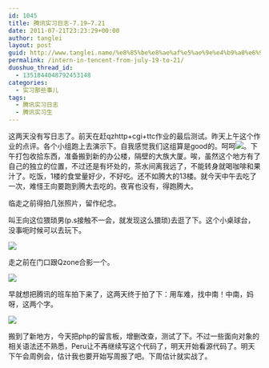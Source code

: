 ```yaml
---
id: 1045
title: 腾讯实习日志-7.19—7.21
date: 2011-07-21T23:23:29+00:00
author: tanglei
layout: post
guid: http://www.tanglei.name/%e8%85%be%e8%ae%af%e5%ae%9e%e4%b9%a0%e6%97%a5%e5%bf%97-7-19%e2%80%947-21/
permalink: /intern-in-tencent-from-july-19-to-21/
duoshuo_thread_id:
  - 1351844048792453148
categories:
  - 实习那些事儿
tags:
  - 腾讯实习日志
  - 腾讯实习生
---
```

这两天没有写日志了。前天在赶qzhttp+cgi+ttc作业的最后测试。昨天上午这个作业的点评。各个小组跑上去演示下。自我感觉我们这组算是good的。呵呵![](http://www.tanglei.name/wp-content/uploads/2011/07/072111_1522_719721.gif)。下午打包收拾东西，准备搬到新的办公楼，隔壁的大族大厦。唉，虽然这个地方有了自己的独立的位置，不过还是有坏处的，茶水间离我远了，不能转身就喝咖啡和果汁了。吃饭，1楼的食堂量好少，不好吃。还不如腾大的13楼。就今天中午去吃了一次，难怪王向要跑到腾大去吃的。夜宵也没有，得跑腾大。

临走之前得拍几张照片，留作纪念。

叫王向这位猥琐男(p.s接触不一会，就发现这么猥琐)去逛了下。这个小桌球台，没事呃时候可以去玩下。

![](http://www.tanglei.name/wp-content/uploads/2011/07/072111_1522_719722.png)

走之前在门口跟Qzone合影一个。

![](http://www.tanglei.name/wp-content/uploads/2011/07/072111_1522_719723.png)

早就想把腾讯的班车拍下来了，这两天终于拍了下：用车难，找中南！中南，妈呀，这两个字。

![](http://www.tanglei.name/wp-content/uploads/2011/07/072111_1522_719724.png)

搬到了新地方，今天把php的留言板，增删改查，测试了下。不过一些面向对象的相关语法还不熟悉，Peru让不再继续写这个代码了，明天开始看源代码了。明天下午会周例会，估计我也要开始写周报了吧。下周估计就实战了。
